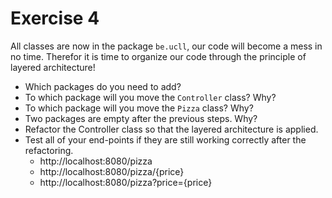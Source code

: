 # Exercise 4

All classes are now in the package `be.ucll`, our code will become a mess in no time. 
Therefor it is time to organize our code through the principle of layered architecture!

* Which packages do you need to add?
* To which package will you move the `Controller` class? Why?
* To which package will you move the `Pizza` class? Why?
* Two packages are empty after the previous steps. Why? 
* Refactor the Controller class so that the layered architecture is applied.
* Test all of your end-points if they are still working correctly after the refactoring.
  * http://localhost:8080/pizza
  * http://localhost:8080/pizza/{price}
  * http://localhost:8080/pizza?price={price}